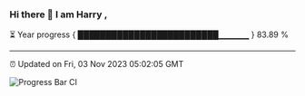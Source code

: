 ### Hi there 👋 I am Harry , 

⏳ Year progress { █████████████████████████▁▁▁▁▁ } 83.89 %

---

⏰ Updated on Fri, 03 Nov 2023 05:02:05 GMT

![Progress Bar CI](https://github.com/duykhang68/duykhang68/workflows/Progress%20Bar%20CI/badge.svg)
